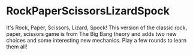 # RockPaperScissorsLizardSpock
It's Rock, Paper, Scissors, Lizard, Spock! This version of the classic rock, paper, scissors game is from The Big Bang theory and adds two new choices and some interesting new mechanics. Play a few rounds to learn them all!
